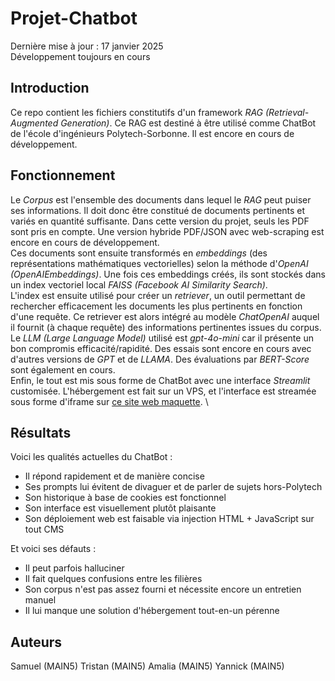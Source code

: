 # Projet-Chatbot

Dernière mise à jour : 17 janvier 2025 \
Développement toujours en cours

## Introduction

Ce repo contient les fichiers constitutifs d'un framework _RAG (Retrieval-Augmented Generation)_. Ce RAG est destiné à être utilisé comme ChatBot de l'école d'ingénieurs Polytech-Sorbonne. Il est encore en cours de développement.

## Fonctionnement

Le _Corpus_ est l'ensemble des documents dans lequel le _RAG_ peut puiser ses informations. Il doit donc être constitué de documents pertinents et variés en quantité suffisante. Dans cette version du projet, seuls les PDF sont pris en compte. Une version hybride PDF/JSON avec web-scraping est encore en cours de développement. \
Ces documents sont ensuite transformés en _embeddings_ (des représentations mathématiques vectorielles) selon la méthode d'_OpenAI (OpenAIEmbeddings)_. Une fois ces embeddings créés, ils sont stockés dans un index vectoriel local _FAISS (Facebook AI Similarity Search)_. \
L'index est ensuite utilisé pour créer un _retriever_, un outil permettant de rechercher efficacement les documents les plus pertinents en fonction d'une requête. Ce retriever est alors intégré au modèle _ChatOpenAI_ auquel il fournit (à chaque requête) des informations pertinentes issues du corpus. \
Le _LLM (Large Language Model)_ utilisé est _gpt-4o-mini_ car il présente un bon compromis efficacité/rapidité. Des essais sont encore en cours avec d'autres versions de _GPT_ et de _LLAMA_. Des évaluations par _BERT-Score_ sont également en cours. \
Enfin, le tout est mis sous forme de ChatBot avec une interface _Streamlit_ customisée. L'hébergement est fait sur un VPS, et l'interface est streamée sous forme d'iframe sur [ce site web maquette](https://www.maquettepolytechrag.ovh/). \

## Résultats

Voici les qualités actuelles du ChatBot :

- Il répond rapidement et de manière concise
- Ses prompts lui évitent de divaguer et de parler de sujets hors-Polytech
- Son historique à base de cookies est fonctionnel
- Son interface est visuellement plutôt plaisante
- Son déploiement web est faisable via injection HTML + JavaScript sur tout CMS

Et voici ses défauts :

- Il peut parfois halluciner
- Il fait quelques confusions entre les filières
- Son corpus n'est pas assez fourni et nécessite encore un entretien manuel
- Il lui manque une solution d'hébergement tout-en-un pérenne

## Auteurs

Samuel (MAIN5)
Tristan (MAIN5)
Amalia (MAIN5)
Yannick (MAIN5)